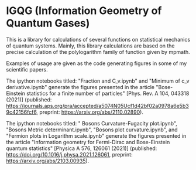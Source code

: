 
# IGQG (Information Geometry of Quantum Gases)

This is a library for calculations of several functions on statistical mechanics of quantum systems. Mainly, this library calculations are based on the precise calculation  of the polylogarithm family of function given by mpmath. 

Examples of usage are given as the code generating figures in some of my scientific papers.


The ipython notebooks titled: "Fraction and C_v.ipynb" and "Minimum of c_v derivative.ipynb" generate the figures presented in the article "Bose-Einstein statistics for a finite number of particles" [Phys. Rev. A 104, 043318 (2021)] (published: https://journals.aps.org/pra/accepted/a5074N05Ucf1d42bf02a0978a6e5b39c42156fcf6, preprint: https://arxiv.org/abs/2110.02890).


The ipython notebooks titled: " Bosons Curvature-Fugacity plot.ipynb", "Bosons Metric determinant.ipynb", "Bosons plot curvature.ipynb", and "Fermion plots in Logarithm scale.ipynb" generate the figures presented in the article "Information geometry for Fermi-Dirac and Bose-Einstein quantum statistics" [Physica A 576, 126061 (2021)] (published: https://doi.org/10.1016/j.physa.2021.126061, preprint: https://arxiv.org/abs/2103.00935). 

